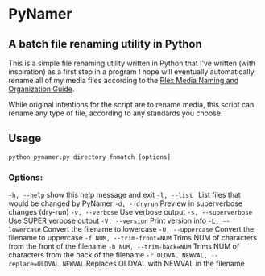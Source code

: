 PyNamer
=======

A batch file renaming utility in Python
---------------------------------------

This is a simple file renaming utility written in Python that I've written (with inspiration) as a first step in a program I hope will eventually automatically rename all of my media files according to the [Plex Media Naming and Organization Guide](http://wiki.plexapp.com/index.php/Media_Naming_and_Organization_Guide).

While original intentions for the script are to rename media, this script can rename any type of file, according to any standards you choose.

Usage
-----
`python pynamer.py directory fnmatch [options]`

### Options:
`-h, --help`            show this help message and exit
 `-l, --list `           List files that would be changed by PyNamer
 `-d, --dryrun`          Preview in superverbose changes (dry-run)
 `-v, --verbose`         Use verbose output
 `-s, --superverbose`    Use SUPER verbose output
 `-V, --version`         Print version info
 `-L, --lowercase`      Convert the filename to lowercase
 `-U, --uppercase`       Convert the filename to uppercase
 `-f NUM, --trim-front=NUM` 
 	Trims NUM of characters from the front of the filename
 `-b NUM, --trim-back=NUM` 
 	Trims NUM of characters from the back of the filename
 `-r OLDVAL NEWVAL, --replace=OLDVAL NEWVAL`
                        Replaces OLDVAL with NEWVAL in the filename